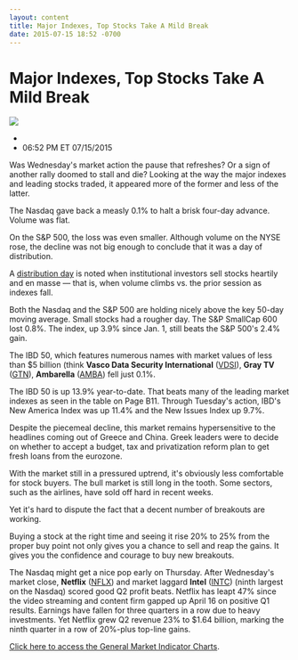 ```yaml
---
layout: content
title: Major Indexes, Top Stocks Take A Mild Break
date: 2015-07-15 18:52 -0700
---
```



Major Indexes, Top Stocks Take A Mild Break
============================================


![](https://www.investors.com/wp-content/uploads/ibd-migrated-images/MPv_150716_635725708414138736.png)

* 
* 06:52 PM ET 07/15/2015




  

Was Wednesday's market action the pause that refreshes? Or a sign of another rally doomed to stall and die? Looking at the way the major indexes and leading stocks traded, it appeared more of the former and less of the latter.

  

The Nasdaq gave back a measly 0.1% to halt a brisk four-day advance. Volume was flat.

  

On the S&P 500, the loss was even smaller. Although volume on the NYSE rose, the decline was not big enough to conclude that it was a day of distribution.

  

A [distribution day](http://education.investors.com/courselandingpage.aspx?id=735764&nav=IBDUCourse3) is noted when institutional investors sell stocks heartily and en masse — that is, when volume climbs vs. the prior session as indexes fall.

  

Both the Nasdaq and the S&P 500 are holding nicely above the key 50-day moving average. Small stocks had a rougher day. The S&P SmallCap 600 lost 0.8%. The index, up 3.9% since Jan. 1, still beats the S&P 500's 2.4% gain.

  

The IBD 50, which features numerous names with market values of less than $5 billion (think **Vasco Data Security International** ([VDSI](https://research.investors.com/quote.aspx?symbol=VDSI)), **Gray TV** ([GTN](https://research.investors.com/quote.aspx?symbol=GTN)), **Ambarella** ([AMBA](https://research.investors.com/quote.aspx?symbol=AMBA)) fell just 0.1%.

  

The IBD 50 is up 13.9% year-to-date. That beats many of the leading market indexes as seen in the table on Page B11. Through Tuesday's action, IBD's New America Index was up 11.4% and the New Issues Index up 9.7%.

  

Despite the piecemeal decline, this market remains hypersensitive to the headlines coming out of Greece and China. Greek leaders were to decide on whether to accept a budget, tax and privatization reform plan to get fresh loans from the eurozone.

  

With the market still in a pressured uptrend, it's obviously less comfortable for stock buyers. The bull market is still long in the tooth. Some sectors, such as the airlines, have sold off hard in recent weeks.

  

Yet it's hard to dispute the fact that a decent number of breakouts are working.

  

Buying a stock at the right time and seeing it rise 20% to 25% from the proper buy point not only gives you a chance to sell and reap the gains. It gives you the confidence and courage to buy new breakouts.

  

The Nasdaq might get a nice pop early on Thursday. After Wednesday's market close, **Netflix** ([NFLX](https://research.investors.com/quote.aspx?symbol=NFLX)) and market laggard **Intel** ([INTC](https://research.investors.com/quote.aspx?symbol=INTC)) (ninth largest on the Nasdaq) scored good Q2 profit beats. Netflix has leapt 47% since the video streaming and content firm gapped up April 16 on positive Q1 results. Earnings have fallen for three quarters in a row due to heavy investments. Yet Netflix grew Q2 revenue 23% to $1.64 billion, marking the ninth quarter in a row of 20%-plus top-line gains.

  

[Click here to access the General Market Indicator Charts](https://www.investors.com/pdf/GMI_071615.pdf).




